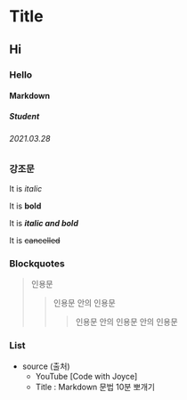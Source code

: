 # Title

## Hi

### Hello

#### Markdown

##### Student

###### 2021.03.28


### 강조문

It is *italic*

It is **bold**

It is ***italic and bold***

It is ~~cancelled~~



### Blockquotes

>인용문
> >인용문 안의 인용문
> >>인용문 안의 인용문 안의 인용문


### List

* source (출처)
  * YouTube [Code with Joyce]
  * Title : Markdown 문법 10분 뽀개기
